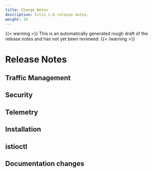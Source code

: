 ```yaml
---
title: Change Notes
description: Istio 1.6 release notes.
weight: 10
---
```


{{< warning >}}
This is an automatically generated rough draft of the release notes and has not yet been reviewed.
{{< /warning >}}

# Release Notes

## Traffic Management

<!-- releaseNotes area:traffic-management action:Improved -->
<!-- releaseNotes area:traffic-management action:Updated -->
<!-- releaseNotes area:traffic-management action:Added -->
<!-- releaseNotes area:traffic-management action:Deprecated -->
<!-- releaseNotes area:traffic-management action:Enabled -->
<!-- releaseNotes area:traffic-management action:Fixed -->
<!-- releaseNotes area:traffic-management action:Upgraded -->
<!-- releaseNotes area:traffic-management action:Removed -->
<!-- releaseNotes area:traffic-management action:Optimized -->

## Security

<!-- releaseNotes area:security action:Improved -->
<!-- releaseNotes area:security action:Updated -->
<!-- releaseNotes area:security action:Added -->
<!-- releaseNotes area:security action:Deprecated -->
<!-- releaseNotes area:security action:Enabled -->
<!-- releaseNotes area:security action:Fixed -->
<!-- releaseNotes area:security action:Upgraded -->
<!-- releaseNotes area:security action:Removed -->
<!-- releaseNotes area:security action:Optimized -->

## Telemetry

<!-- releaseNotes area:telemetry action:Improved -->
<!-- releaseNotes area:telemetry action:Updated -->
<!-- releaseNotes area:telemetry action:Added -->
<!-- releaseNotes area:telemetry action:Deprecated -->
<!-- releaseNotes area:telemetry action:Enabled -->
<!-- releaseNotes area:telemetry action:Fixed -->
<!-- releaseNotes area:telemetry action:Upgraded -->
<!-- releaseNotes area:telemetry action:Removed -->
<!-- releaseNotes area:telemetry action:Optimized -->

## Installation

<!-- releaseNotes area:installation action:Improved -->
<!-- releaseNotes area:installation action:Updated -->
<!-- releaseNotes area:installation action:Added -->
<!-- releaseNotes area:installation action:Deprecated -->
<!-- releaseNotes area:installation action:Enabled -->
<!-- releaseNotes area:installation action:Fixed -->
<!-- releaseNotes area:installation action:Upgraded -->
<!-- releaseNotes area:installation action:Removed -->
<!-- releaseNotes area:installation action:Optimized -->

## istioctl

<!-- releaseNotes area:istioctl action:Improved -->
<!-- releaseNotes area:istioctl action:Updated -->
<!-- releaseNotes area:istioctl action:Added -->
<!-- releaseNotes area:istioctl action:Deprecated -->
<!-- releaseNotes area:istioctl action:Enabled -->
<!-- releaseNotes area:istioctl action:Fixed -->
<!-- releaseNotes area:istioctl action:Upgraded -->
<!-- releaseNotes area:istioctl action:Removed -->
<!-- releaseNotes area:istioctl action:Optimized -->

## Documentation changes

<!-- releaseNotes area:documentation action:Improved -->
<!-- releaseNotes area:documentation action:Updated -->
<!-- releaseNotes area:documentation action:Added -->
<!-- releaseNotes area:documentation action:Deprecated -->
<!-- releaseNotes area:documentation action:Enabled -->
<!-- releaseNotes area:documentation action:Fixed -->
<!-- releaseNotes area:documentation action:Upgraded -->
<!-- releaseNotes area:documentation action:Removed -->
<!-- releaseNotes area:documentation action:Optimized -->
